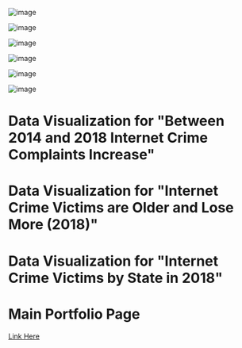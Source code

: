 

![image](https://user-images.githubusercontent.com/78768280/109448383-d5828480-7a13-11eb-886d-14f47156d4aa.png)

![image](https://user-images.githubusercontent.com/78768280/109448431-f77c0700-7a13-11eb-9273-33110f2926d9.png)

![image](https://user-images.githubusercontent.com/78768280/109448457-02369c00-7a14-11eb-8535-e3684cfc8558.png)



![image](https://user-images.githubusercontent.com/78768280/109447715-4b85ec00-7a12-11eb-8a67-2f4467691ede.png)

![image](https://user-images.githubusercontent.com/78768280/109447853-addeec80-7a12-11eb-94ca-de703f29db9b.png)

![image](https://user-images.githubusercontent.com/78768280/109447892-c818ca80-7a12-11eb-8f17-83c1d266d4c0.png)


#  Data Visualization for "Between 2014 and 2018 Internet Crime Complaints Increase"
<div class="flourish-embed flourish-chart" data-src="visualisation/5423022"><script src="https://public.flourish.studio/resources/embed.js"></script></div>


#  Data Visualization for "Internet Crime Victims are Older and Lose More (2018)"
<div class="flourish-embed flourish-chart" data-src="visualisation/5422611"><script src="https://public.flourish.studio/resources/embed.js"></script></div>


#  Data Visualization for "Internet Crime Victims by State in 2018"

<div class="flourish-embed flourish-map" data-src="visualisation/5359949"><script src="https://public.flourish.studio/resources/embed.js"></script></div>


# Main Portfolio Page
[Link Here](/README.md)

